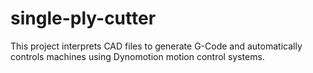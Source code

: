 # single-ply-cutter
This project interprets CAD files to generate G-Code and automatically controls machines using Dynomotion motion control systems.
